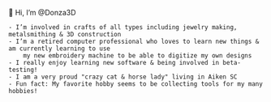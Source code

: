 👋 Hi, I’m @Donza3D

    - I’m involved in crafts of all types including jewelry making, metalsmithing & 3D construction
    - I’m a retired computer professional who loves to learn new things & am currently learning to use 
        my new embroidery machine to be able to digitize my own designs
    - I really enjoy learning new software & being involved in beta-testing!
    - I am a very proud "crazy cat & horse lady" living in Aiken SC
    - Fun fact: My favorite hobby seems to be collecting tools for my many hobbies!

